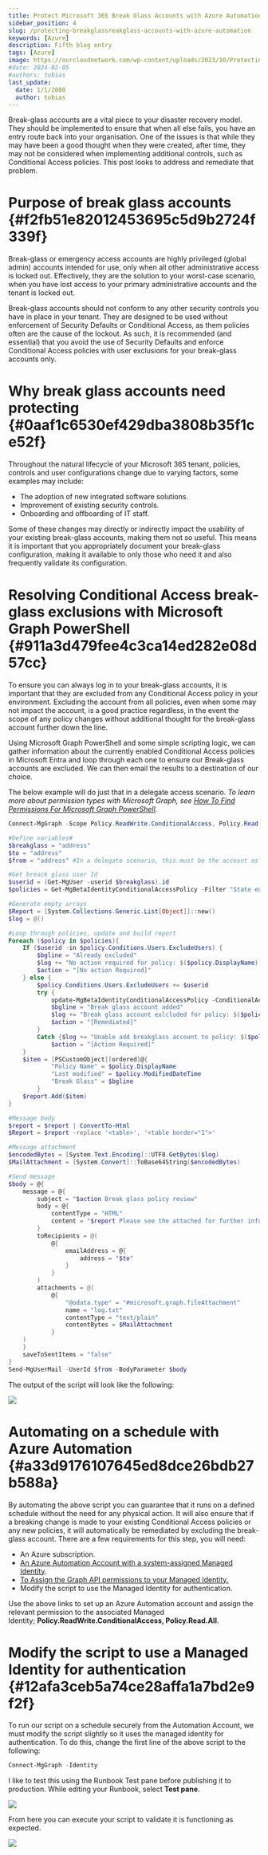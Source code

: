 ```yaml
---
title: Protect Microsoft 365 Break Glass Accounts with Azure Automation
sidebar_position: 4
slug: /protecting-breakglassreakglass-accounts-with-azure-automation
keywords: [Azure]
description: Fifth blog entry
tags: [Azure]
image: https://ourcloudnetwork.com/wp-content/uploads/2023/10/Protecting-breakglassreakglass-accounts-with-Azure-Automation.png
#date: 2024-02-05
#authors: tobias
last_update:
  date: 1/1/2000
  author: tobias
---
```




Break-glass accounts are a vital piece to your disaster recovery model. They should be implemented to ensure that when all else fails, you have an entry route back into your organisation. One of the issues is that while they may have been a good thought when they were created, after time, they may not be considered when implementing additional controls, such as Conditional Access policies. This post looks to address and remediate that problem.


# **Purpose of break glass accounts** {#f2fb51e82012453695c5d9b2724f339f}


Break-glass or emergency access accounts are highly privileged (global admin) accounts intended for use, only when all other administrative access is locked out. Effectively, they are the solution to your worst-case scenario, when you have lost access to your primary administrative accounts and the tenant is locked out.


Break-glass accounts should not conform to any other security controls you have in place in your tenant. They are designed to be used without enforcement of Security Defaults or Conditional Access, as them policies often are the cause of the lockout. As such, it is recommended (and essential) that you avoid the use of Security Defaults and enforce Conditional Access policies with user exclusions for your break-glass accounts only.


# **Why break glass accounts need protecting** {#0aaf1c6530ef429dba3808b35f1ce52f}


Throughout the natural lifecycle of your Microsoft 365 tenant, policies, controls and user configurations change due to varying factors, some examples may include:

- The adoption of new integrated software solutions.
- Improvement of existing security controls.
- Onboarding and offboarding of IT staff.

Some of these changes may directly or indirectly impact the usability of your existing break-glass accounts, making them not so useful. This means it is important that you appropriately document your break-glass configuration, making it available to only those who need it and also frequently validate its configuration.


# **Resolving Conditional Access break-glass exclusions with Microsoft Graph PowerShell** {#911a3d479fee4c3ca14ed282e08d57cc}


To ensure you can always log in to your break-glass accounts, it is important that they are excluded from any Conditional Access policy in your environment. Excluding the account from all policies, even when some may not impact the account, is a good practice regardless, in the event the scope of any policy changes without additional thought for the break-glass account further down the line.


Using Microsoft Graph PowerShell and some simple scripting logic, we can gather information about the currently enabled Conditional Access policies in Microsoft Entra and loop through each one to ensure our Break-glass accounts are excluded. We can then email the results to a destination of our choice.


The below example will do just that in a delegate access scenario. _To learn more about permission types with Microsoft Graph, see_ [_How To Find Permissions For Microsoft Graph PowerShell_](https://ourcloudnetwork.com/how-to-find-permissions-for-microsoft-graph-powershell/)_._


```powershell
Connect-MgGraph -Scope Policy.ReadWrite.ConditionalAccess, Policy.Read.All, User.Read.All, Mail.Send

#Define variables#
$breakglass = "address"
$to = "address"
$from = "address" #In a delegate scenario, this must be the account as your current session

#Get breack glass user Id
$userid = (Get-MgUser -userid $breakglass).id
$policies = Get-MgBetaIdentityConditionalAccessPolicy -Filter "State eq 'Enabled'"

#Generate empty arrays
$Report = [System.Collections.Generic.List[Object]]::new()
$log = @()

#Loop through policies, update and build report
Foreach ($policy in $policies){
    If ($userid -in $policy.Conditions.Users.ExcludeUsers) {
        $bgline = "Already excluded"
        $log += "No action required for policy: $($policy.DisplayName)`n"
        $action = "[No action Required]"
    } else {
        $policy.Conditions.Users.ExcludeUsers += $userid
        try {
            update-MgBetaIdentityConditionalAccessPolicy -ConditionalAccessPolicyId $policy.Id -Conditions $policy.Conditions -erroraction stop
            $bgline = "Break glass account added"
            $log += "Break glass account exlcluded for policy: $($policy.DisplayName) `n"
            $action = "[Remediated]"
        }
        Catch {$log += "Unable add breakglass account to policy: $($policy.DisplayName)" + $_ + "`r`n"}
            $action = "[Action Required]"
    }
    $item = [PSCustomObject][ordered]@{
            "Policy Name" = $policy.DisplayName
            "Last modified" = $policy.ModifiedDateTime
            "Break Glass" = $bgline
        }
    $report.Add($item)
}

#Message body
$report = $report | ConvertTo-Html
$Report = $report -replace '<table>', '<table border="1">'

#Message attachment
$encodedBytes = [System.Text.Encoding]::UTF8.GetBytes($log)
$MailAttachment = [System.Convert]::ToBase64String($encodedBytes)

#Send message
$body = @{
	message = @{
		subject = "$action Break glass policy review"
		body = @{
			contentType = "HTML"
			content = "$report Please see the attached for further information"
		}
		toRecipients = @(
			@{
				emailAddress = @{
					address = "$to"
				}
			}
		)
        attachments = @(
			@{
				"@odata.type" = "#microsoft.graph.fileAttachment"
				name = "log.txt"
				contentType = "text/plain"
				contentBytes = $MailAttachment
			}
    )
	}
	saveToSentItems = "false"
}
Send-MgUserMail -UserId $from -BodyParameter $body

```


The output of the script will look like the following:


![](./697086386.png)


# **Automating on a schedule with Azure Automation** {#a33d9176107645ed8dce26bdb27b588a}


By automating the above script you can guarantee that it runs on a defined schedule without the need for any physical action. It will also ensure that if a breaking change is made to your existing Conditional Access policies or any new policies, it will automatically be remediated by excluding the break-glass account. There are a few requirements for this step, you will need:

- An Azure subscription.
- [An Azure Automation Account with a system-assigned Managed Identity](https://ourcloudnetwork.com/how-to-run-microsoft-graph-powershell-scripts-with-azure-automation/).
- [To Assign the Graph API permissions to your Managed Identity.](https://ourcloudnetwork.com/assign-permissions-to-a-managed-identity-with-graph-powershell/)
- Modify the script to use the Managed Identity for authentication.

Use the above links to set up an Azure Automation account and assign the relevant permission to the associated Managed Identity; **Policy.ReadWrite.ConditionalAccess, Policy.Read.All**.


# **Modify the script to use a Managed Identity for authentication** {#12afa3ceb5a74ce28affa1a7bd2e9f2f}


To run our script on a schedule securely from the Automation Account, we must modify the script slightly so it uses the managed identity for authentication. To do this, change the first line of the above script to the following:


```powershell
Connect-MgGraph -Identity
```


I like to test this using the Runbook Test pane before publishing it to production. While editing your Runbook, select **Test pane**.


![](./1809217348.png)


From here you can execute your script to validate it is functioning as expected.


![](./1553035954.png)

